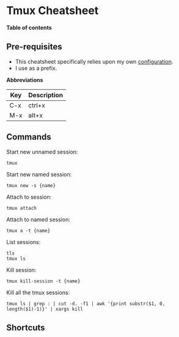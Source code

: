 # Tmux Cheatsheet

**Table of contents**

## Pre-requisites

- This cheatsheet specifically relies upon my own [configuration](https://github.com/dimaskh/dotfiles/blob/master/.tmux.conf).
- I use <C-a> as a prefix.

**Abbreviations**

| Key | Description |
| --- | ----------- |
| C-x | ctrl+x      |
| M-x | alt+x       |

## Commands

Start new unnamed session:

    tmux

Start new named session:

    tmux new -s {name}

Attach to session:

    tmux attach

Attach to named session:

    tmux a -t {name}

List sessions:

    tls
    tmux ls

Kill session:

    tmux kill-session -t {name}

Kill all the tmux sessions:

    tmux ls | grep : | cut -d. -f1 | awk '{print substr($1, 0, length($1)-1)}' | xargs kill


## Shortcuts
